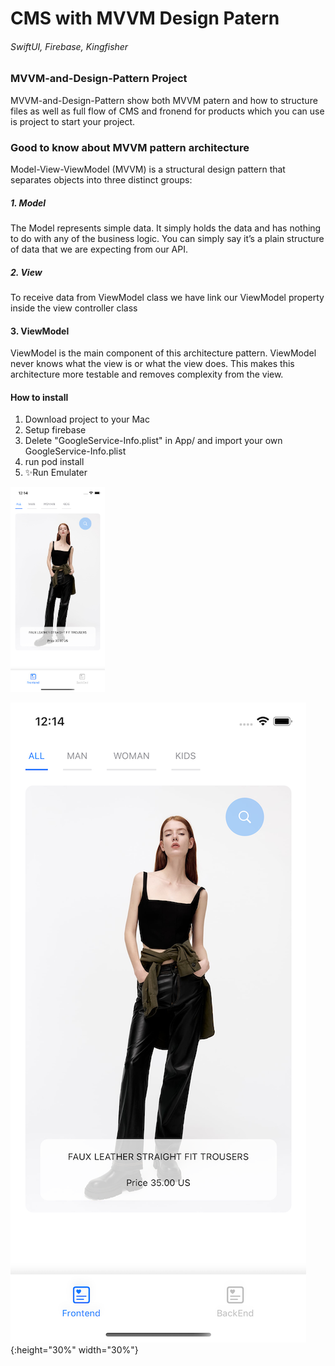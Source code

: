 # CMS with MVVM Design Patern 
###### SwiftUI, Firebase, Kingfisher

### MVVM-and-Design-Pattern Project
MVVM-and-Design-Pattern show both MVVM patern and how to structure files as well as full flow of CMS and fronend for products which you can use is project to start your project. 


### Good to know about MVVM pattern architecture
Model-View-ViewModel (MVVM) is a structural design pattern that separates objects into three distinct groups:
##### 1. Model
The Model represents simple data. It simply holds the data and has nothing to do with any of the business logic. You can simply say it’s a plain structure of data that we are expecting from our API.
##### 2. View
To receive data from ViewModel class we have link our ViewModel property inside the view controller class

#### 3. ViewModel
ViewModel is the main component of this architecture pattern. ViewModel never knows what the view is or what the view does. This makes this architecture more testable and removes complexity from the view. 

#### How to install
1. Download project to your Mac
2. Setup firebase
3. Delete "GoogleService-Info.plist" in App/ and import your own GoogleService-Info.plist
4. run pod install
5. ✨Run  Emulater

<img src="https://github.com/waleerat/GitHub-Photos-Shared/blob/main/MVVM-and-Design-Pattern/Home-screen.png" width="30%" height="30%">

![test image size](https://github.com/waleerat/GitHub-Photos-Shared/blob/main/MVVM-and-Design-Pattern/Home-screen.png){:height="30%" width="30%"}
